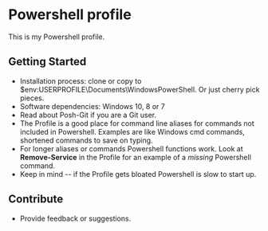 # Powershell profile

This is my Powershell profile.

## Getting Started

* Installation process: clone or copy to $env:USERPROFILE\Documents\WindowsPowerShell.  Or just cherry pick pieces.
* Software dependencies: Windows 10, 8 or 7
* Read about Posh-Git if you are a Git user.
* The Profile is a good place for command line aliases for commands not included in Powershell. Examples are like Windows cmd commands, shortened commands to save on typing.
* For longer aliases or commands Powershell functions work.  Look at **Remove-Service** in the Profile for an example of a _missing_ Powershell command.
* Keep in mind -- if the Profile gets bloated Powershell is slow to start up.

## Contribute

* Provide feedback or suggestions.
